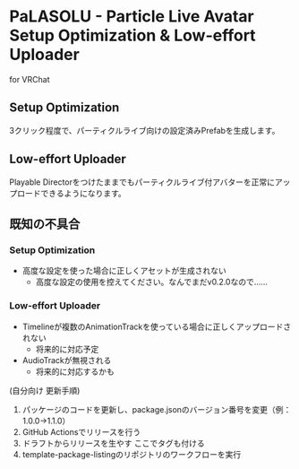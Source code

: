 # PaLASOLU - Particle Live Avatar Setup Optimization & Low-effort Uploader
for VRChat

## Setup Optimization
3クリック程度で、パーティクルライブ向けの設定済みPrefabを生成します。

## Low-effort Uploader
Playable Directorをつけたままでもパーティクルライブ付アバターを正常にアップロードできるようになります。


## 既知の不具合

### Setup Optimization
- 高度な設定を使った場合に正しくアセットが生成されない
  - 高度な設定の使用を控えてください。なんでまだv0.2.0なので……

### Low-effort Uploader
- Timelineが複数のAnimationTrackを使っている場合に正しくアップロードされない
  - 将来的に対応予定
- AudioTrackが無視される
  - 将来的に対応するかも


(自分向け 更新手順)
1. パッケージのコードを更新し、package.jsonのバージョン番号を変更（例：1.0.0→1.1.0）
2. GitHub Actionsでリリースを行う
3. ドラフトからリリースを生やす ここでタグも付ける
4. template-package-listingのリポジトリのワークフローを実行